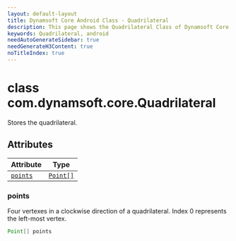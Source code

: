 ```yaml
---
layout: default-layout
title: Dynamsoft Core Android Class - Quadrilateral
description: This page shows the Quadrilateral Class of Dynamsoft Core for Android Language.
keywords: Quadrilateral, android
needAutoGenerateSidebar: true
needGenerateH3Content: true
noTitleIndex: true
---
```



# class com.dynamsoft.core.Quadrilateral
Stores the quadrilateral.  


## Attributes
  
| Attribute | Type |
|---------- | ---- |
| [`points`](#points) | [`Point[]`](point.md) |


### points
Four vertexes in a clockwise direction of a quadrilateral. Index 0 represents the left-most vertex. 
```java
Point[] points
```



